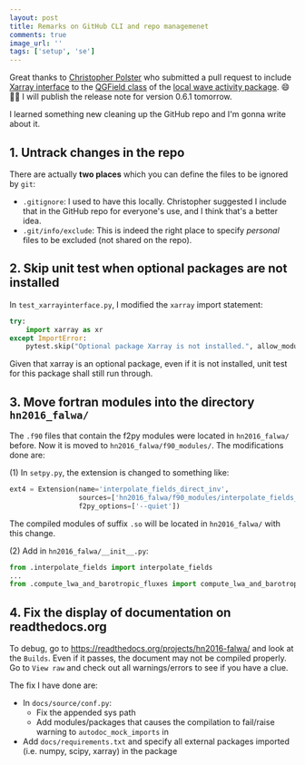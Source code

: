 ```yaml
---
layout: post
title: Remarks on GitHub CLI and repo managemenet
comments: true
image_url: ''
tags: ['setup', 'se']
---
```


Great thanks to [Christopher Polster](https://github.com/chpolste) who submitted a pull request to include [Xarray interface](https://hn2016-falwa.readthedocs.io/en/latest/Xarray%20Interface.html) to the [QGField class](https://hn2016-falwa.readthedocs.io/en/latest/Object%20Oriented%20Interface.html) of the [local wave activity package](https://github.com/csyhuang/hn2016_falwa). 😄🙏🏻 I will publish the release note for version 0.6.1 tomorrow.

I learned something new cleaning up the GitHub repo and I'm gonna write about it.

## 1. Untrack changes in the repo

There are actually **two places** which you can define the files to be ignored by `git`:

- `.gitignore`: I used to have this locally. Christopher suggested I include that in the GitHub repo for everyone's use, and I think that's a better idea.
- `.git/info/exclude`: This is indeed the right place to specify *personal* files to be excluded (not shared on the repo).

## 2. Skip unit test when optional packages are not installed

In `test_xarrayinterface.py`, I modified the `xarray` import statement:

```python
try:
    import xarray as xr
except ImportError:
    pytest.skip("Optional package Xarray is not installed.", allow_module_level=True)
```

Given that xarray is an optional package, even if it is not installed, unit test for this package shall still run through.

## 3. Move fortran modules into the directory `hn2016_falwa/`

The `.f90` files that contain the f2py modules were located in `hn2016_falwa/` before. Now it is moved to `hn2016_falwa/f90_modules/`. The modifications done are:

(1) In `setpy.py`, the extension is changed to something like:

```python
ext4 = Extension(name='interpolate_fields_direct_inv',
                 sources=['hn2016_falwa/f90_modules/interpolate_fields_dirinv.f90'],
                 f2py_options=['--quiet'])
```

The compiled modules of suffix `.so` will be located in `hn2016_falwa/` with this change.

(2) Add in `hn2016_falwa/__init__.py`:

```python
from .interpolate_fields import interpolate_fields
...
from .compute_lwa_and_barotropic_fluxes import compute_lwa_and_barotropic_fluxes
```

## 4. Fix the display of documentation on readthedocs.org

To debug, go to https://readthedocs.org/projects/hn2016-falwa/ and look at the `Builds`. Even if it passes, the document may not be compiled properly. Go to `View raw` and check out all warnings/errors to see if you have a clue.

The fix I have done are:
- In `docs/source/conf.py`:
	- Fix the appended sys path
	- Add modules/packages that causes the compilation to fail/raise warning to `autodoc_mock_imports` in 
- Add `docs/requirements.txt` and specify all external packages imported (i.e. numpy, scipy, xarray) in the package


